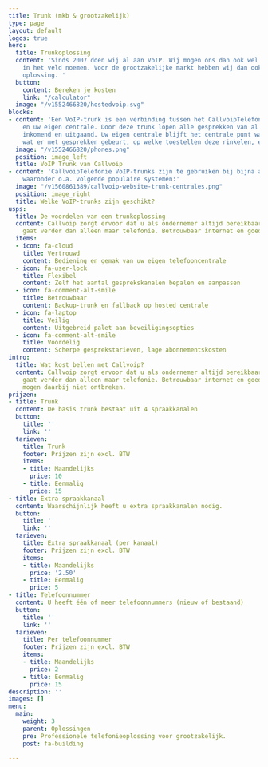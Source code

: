 ```yaml
---
title: Trunk (mkb & grootzakelijk)
type: page
layout: default
logos: true
hero:
  title: Trunkoplossing
  content: 'Sinds 2007 doen wij al aan VoIP. Wij mogen ons dan ook wel een specialist
    in het veld noemen. Voor de grootzakelijke markt hebben wij dan ook de perfecte
    oplossing. '
  button:
    content: Bereken je kosten
    link: "/calculator"
  image: "/v1552466820/hostedvoip.svg"
blocks:
- content: 'Een VoIP-trunk is een verbinding tussen het CallvoipTelefonie-platform
    en uw eigen centrale. Door deze trunk lopen alle gesprekken van al uw nummers:
    inkomend en uitgaand. Uw eigen centrale blijft het centrale punt waar u instelt
    wat er met gesprekken gebeurt, op welke toestellen deze rinkelen, en dergelijke.'
  image: "/v1552466820/phones.png"
  position: image_left
  title: VoIP Trunk van Callvoip
- content: 'CallvoipTelefonie VoIP-trunks zijn te gebruiken bij bijna alle IP-centrales,
    waaronder o.a. volgende populaire systemen:'
  image: "/v1560861389/callvoip-website-trunk-centrales.png"
  position: image_right
  title: Welke VoIP-trunks zijn geschikt?
usps:
  title: De voordelen van een trunkoplossing
  content: Callvoip zorgt ervoor dat u als ondernemer altijd bereikbaar bent, dat
    gaat verder dan alleen maar telefonie. Betrouwbaar internet en goede apparatuur
  items:
  - icon: fa-cloud
    title: Vertrouwd
    content: Bediening en gemak van uw eigen telefooncentrale
  - icon: fa-user-lock
    title: Flexibel
    content: Zelf het aantal gesprekskanalen bepalen en aanpassen
  - icon: fa-comment-alt-smile
    title: Betrouwbaar
    content: Backup-trunk en fallback op hosted centrale
  - icon: fa-laptop
    title: Veilig
    content: Uitgebreid palet aan beveiligingsopties
  - icon: fa-comment-alt-smile
    title: Voordelig
    content: Scherpe gesprekstarieven, lage abonnementskosten
intro:
  title: Wat kost bellen met Callvoip?
  content: Callvoip zorgt ervoor dat u als ondernemer altijd bereikbaar bent, dat
    gaat verder dan alleen maar telefonie. Betrouwbaar internet en goede apparatuur
    mogen daarbij niet ontbreken.
prijzen:
- title: Trunk
  content: De basis trunk bestaat uit 4 spraakkanalen
  button:
    title: ''
    link: ''
  tarieven:
    title: Trunk
    footer: Prijzen zijn excl. BTW
    items:
    - title: Maandelijks
      price: 10
    - title: Eenmalig
      price: 15
- title: Extra spraakkanaal
  content: Waarschijnlijk heeft u extra spraakkanalen nodig.
  button:
    title: ''
    link: ''
  tarieven:
    title: Extra spraakkanaal (per kanaal)
    footer: Prijzen zijn excl. BTW
    items:
    - title: Maandelijks
      price: '2.50'
    - title: Eenmalig
      price: 5
- title: Telefoonnummer
  content: U heeft één of meer telefoonnummers (nieuw of bestaand)
  button:
    title: ''
    link: ''
  tarieven:
    title: Per telefoonnummer
    footer: Prijzen zijn excl. BTW
    items:
    - title: Maandelijks
      price: 2
    - title: Eenmalig
      price: 15
description: ''
images: []
menu:
  main:
    weight: 3
    parent: Oplossingen
    pre: Professionele telefonieoplossing voor grootzakelijk.
    post: fa-building

---
```

